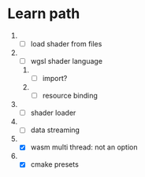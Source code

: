 # Learn path

1. - [ ] load shader from files
2. - [ ] wgsl shader language
   1. - [ ] import?
   2. - [ ] resource binding
3. - [ ] shader loader
4. - [ ] data streaming
5. - [x] wasm multi thread: not an option
6. - [x] cmake presets
